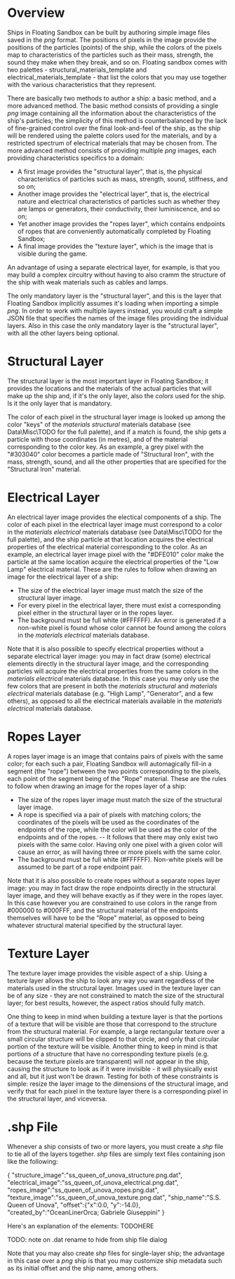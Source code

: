 # Overview
Ships in Floating Sandbox can be built by authoring simple image files saved in the _png_ format. The positions of pixels in the image provide
the positions of the particles (points) of the ship, while the colors of the pixels map to characteristics of the particles such as their mass, strength, 
the sound they make when they break, and so on. Floating sandbox comes with two palettes - structural_materials_template and 
electrical_materials_template - that list the colors that you may use together with the various characteristics that they represent.

There are basically two methods to author a ship: a basic method, and a more advanced method.
The basic method consists of providing a single _png_ image containing all the information about the characteristics of the ship's particles; the 
simplicity of this method is counterbalanced by the lack of fine-grained control over the final look-and-feel of the ship, as the ship
will be rendered using the palette colors used for the materials, and by a restricted spectrum of electrical materials that may be chosen from.
The more advanced method consists of providing multiple _png_ images, each providing characteristics specifics to a domain:
- A first image provides the "structural layer", that is, the physical characteristics of particles such as mass, strength, sound, stiffness, and so on;
- Another image provides the "electrical layer", that is, the electrical nature and electrical characteristics of particles such as whether
   they are lamps or generators, their conductivity, their luminiscence, and so on;
- Yet another image provides the "ropes layer", which contains endpoints of ropes that are conveniently automatically completed by Floating Sandbox;
- A final image provides the "texture layer", which is the image that is visible during the game.

An advantage of using a separate electrical layer, for example, is that you may build a complex circuitry without having to also cramm the structure 
of the ship with weak materials such as cables and lamps.

The only mandatory layer is the "structural layer", and this is the layer that Floating Sandbox implicitly assumes it's loading when importing 
a simple _png_. In order to work with multiple layers instead, you would craft a simple JSON file that specifies the names of the image files
providing the individual layers. Also in this case the only mandatory layer is the "structural layer", with all the other layers being optional.

# Structural Layer
The structural layer is the most important layer in Floating Sandbox; it provides the locations and the materials of the actual particles that will make up the ship and, if it's the only layer, also the _colors_ used for the ship. Is it the only layer that is mandatory.

The color of each pixel in the structural layer image is looked up among the color "keys" of the _materials structural_ materials database (see Data\Misc\TODO for the full palette), and if a match is found, the ship gets a particle with those coordinates (in metres), and of the material corresponding to the color key. As an example, a grey pixel with the "#303040" color becomes a particle made of "Structural Iron", with the mass, strength, sound, and all the other properties that are  specified for the "Structural Iron" material.

# Electrical Layer
An electrical layer image provides the electical components of a ship. The color of each pixel in the electrical layer image must correspond to a color in the _materials electrical_ materials database (see Data\Misc\TODO for the full palette), and the ship particle at that location acquires the electrical properties of the electrical material corresponding to the color. As an example, an electrical layer image pixel with the "#DFE010" color make the particle at the same location acquire the electrical properties of the "Low Lamp" electrical material.
These are the rules to follow when drawing an image for the electrical layer of a ship:
- The size of the electrical layer image must match the size of the structural layer image.
- For every pixel in the electrical layer, there must exist a corresponding pixel either in the structural layer or in the ropes layer.
- The background must be full white (#FFFFFF). An error is generated if a non-white pixel is found whose color cannot be found among the colors in the _materials electrical_ materials database.

Note that it is also possible to specify electrical properties without a separate electrical layer image: you may in fact draw (some) electrical elements directly in the structural layer image, and the corresponding particles will acquire the electrical properties from the same colors in the _materials electrical_ materials database. In this case you may only use the few colors that are present in both the _materials structural_ and _materials electrical_ materials database (e.g. "High Lamp", "Generator", and a few others), as opposed to all the electrical materials available in the _materials electrical_ materials database.

# Ropes Layer
A ropes layer image is an image that contains pairs of pixels with the same color; for each such a pair, Floating Sandbox will automagically fill-in 
a segment (the "rope") between the two points corresponding to the pixels, each point of the segment being of the "Rope" material.
These are the rules to follow when drawing an image for the ropes layer of a ship:
- The size of the ropes layer image must match the size of the structural layer image.
- A rope is specified via a pair of pixels with matching colors; the coordinates of the pixels will be used as the coordinates of the endpoints 
 of the rope, while the color will be used as the color of the endpoints and of the ropes.
-- It follows that there may only exist two pixels with the same color. Having only one pixel with a given color will cause an error, as will having
   three or more pixels with the same color.
- The background must be full white (#FFFFFF). Non-white pixels will be assumed to be part of a rope endpoint pair.

Note that it is also possible to create ropes without a separate ropes layer image: you may in fact draw the rope endpoints directly in the
structural layer image, and they will behave exactly as if they were in the ropes layer. In this case however you are constrained to use colors
in the range from #000000 to #000FFF, and the structural material of the endpoints themselves will have to be the "Rope" material, as opposed to
being whatever structural material specified by the structural layer.

# Texture Layer
The texture layer image provides the visible aspect of a ship. Using a texture layer allows the ship to look any way you want regardless of the materials  used in the structural layer.
Images used in the texture layer can be of any size - they are not constrained to match the size of the structural layer; for best results, however, the aspect ratios should fully match.

One thing to keep in mind when building a texture layer is that the portions of a texture that will be visible are those that correspond to the structure from the structural material. For example, a large rectangular texture over a small circular structure will be clipped to that circle, and only that circular portion of the texture will be visible.
Another thing to keep in mind is that portions of a structure that have no corresponding texture pixels (e.g. because the texture pixels are transparent) will *not* appear in the ship, causing the structure to look as if it were invisible - it will physically exist and all, but it just won't be drawn.
Testing for both of these constraints is simple: resize the layer image to the dimensions of the structural image, and verify that for each pixel in the texture layer there is a corresponding pixel in the structural layer, and viceversa.

# .shp File
Whenever a ship consists of two or more layers, you must create a _shp_ file to tie all of the layers together. _shp_ files are simply text files containing json like the following:

{
	"structure_image":"ss_queen_of_unova_structure.png.dat",
	"electrical_image":"ss_queen_of_unova_electrical.png.dat",
	"ropes_image":"ss_queen_of_unova_ropes.png.dat",
	"texture_image":"ss_queen_of_unova_texture.png.dat",
	"ship_name":"S.S. Queen of Unova",
	"offset":{"x":0.0, "y":-14.0},
	"created_by":"OceanLinerOrca; Gabriele Giuseppini"
}

Here's an explanation of the elements:
TODOHERE

TODO: note on .dat rename to hide from ship file dialog

Note that you may also create _shp_ files for single-layer ship; the advantage in this case over a _png_ ship is that you may customize ship metadata such as its initial offset and the ship name, among others.